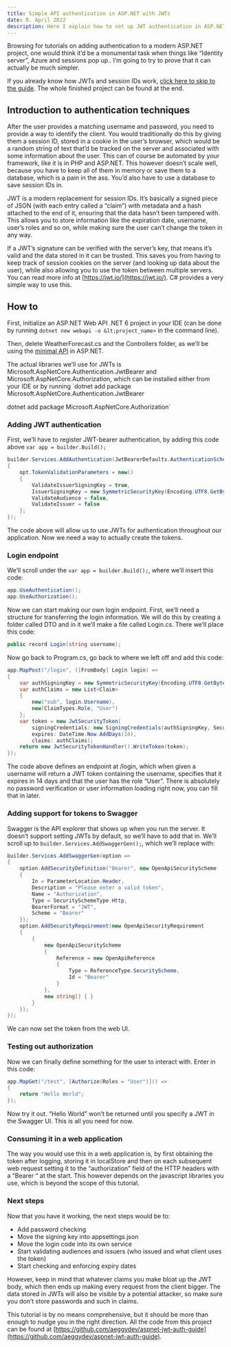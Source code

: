 ```yaml
---
title: Simple API authentication in ASP.NET with JWTs
date: 8. April 2022
description: Here I explain how to set up JWT authentication in ASP.NET 6.
---
```


Browsing for tutorials on adding authentication to a modern ASP.NET project, one would think it’d be a monumental task
when things like “Identity server”, Azure and sessions pop up.. I’m going to try to prove that it can actually be much
simpler.

If you already know how JWTs and session IDs work, [click here to skip to the guide](#how-to). The whole finished
project can be found at the end.

## Introduction to authentication techniques

After the user provides a matching username and password, you need to provide a way to identify the client. You would
traditionally do this by giving them a session ID, stored in a cookie in the user’s browser, which would be a random
string of text that’d be tracked on the server and associated with some information about the user. This can of course
be automated by your framework, like it is in PHP and ASP.NET. This however doesn’t scale well, because you have to keep
all of them in memory or save them to a database, which is a pain in the ass. You’d also have to use a database to save
session IDs in.

JWT is a modern replacement for session IDs. It’s basically a signed piece of JSON (with each entry called a “claim”)
with metadata and a hash attached to the end of it, ensuring that the data hasn’t been tampered with. This allows you to
store information like the expiration date, username, user’s roles and so on, while making sure the user can’t change
the token in any way.

If a JWT’s signature can be verified with the server’s key, that means it’s valid and the data stored in it can be
trusted. This saves you from having to keep track of session cookies on the server (and looking up data about the user),
while also allowing you to use the token between multiple servers. You can read more info
at [https://jwt.io/](https://jwt.io/). C# provides a very simple way to use this.


<div id="how-to" />

## How to

First, initialize an ASP.NET Web API .NET 6 project in your IDE (can be done by
running `dotnet new webapi -o &lt;project_name>` in the command line).

Then, delete WeatherForecast.cs and the Controllers folder, as we’ll be using
the [minimal API](https://docs.microsoft.com/en-us/aspnet/core/fundamentals/minimal-apis) in ASP.NET.

The actual libraries we’ll use for JWTs is Microsoft.AspNetCore.Authentication.JwtBearer and
Microsoft.AspNetCore.Authorization, which can be installed either from your IDE or by running `dotnet add package
Microsoft.AspNetCore.Authentication.JwtBearer

dotnet add package Microsoft.AspNetCore.Authorization`

### Adding JWT authentication

First, we’ll have to register JWT-bearer authentication, by adding this code above `var app = builder.Build();`

```cs
builder.Services.AddAuthentication(JwtBearerDefaults.AuthenticationScheme).AddJwtBearer(opt =>
{
    opt.TokenValidationParameters = new()
    {
        ValidateIssuerSigningKey = true,
        IssuerSigningKey = new SymmetricSecurityKey(Encoding.UTF8.GetBytes(“jwt signing key secret”)),
        ValidateAudience = false,
        ValidateIssuer = false
    };
});
```

The code above will allow us to use JWTs for authentication throughout our application. Now we need a way to actually
create the tokens.

### Login endpoint

We’ll scroll under the `var app = builder.Build();`, where we’ll insert this code:

```cs
app.UseAuthentication();
app.UseAuthorization();
```

Now we can start making our own login endpoint. First, we’ll need a structure for transferring the login information. We
will do this by creating a folder called DTO and in it we’ll make a file called Login.cs. There we’ll place this code:

```cs
public record Login(string username);
```

Now go back to Program.cs, go back to where we left off and add this code:

```cs
app.MapPost("/login", ([FromBody] Login login) =>
{
    var authSigningKey = new SymmetricSecurityKey(Encoding.UTF8.GetBytes(builder.Configuration["Jwt:Secret"]));
    var authClaims = new List<Claim>
    {
        new("sub", login.Username),
        new(ClaimTypes.Role, "User")
    };
    var token = new JwtSecurityToken(
        signingCredentials: new SigningCredentials(authSigningKey, SecurityAlgorithms.HmacSha256),
        expires: DateTime.Now.AddDays(14),
        claims: authClaims);
    return new JwtSecurityTokenHandler().WriteToken(token);
});
```

The code above defines an endpoint at /login, which when given a username will return a JWT token containing the
username, specifies that it expires in 14 days and that the user has the role “User”. There is absolutely no password
verification or user information loading right now, you can fill that in later.

### Adding support for tokens to Swagger

Swagger is the API explorer that shows up when you run the server. It doesn’t support setting JWTs by default, so we’ll
have to add that in. We’ll scroll up to `builder.Services.AddSwaggerGen();`, which we’ll replace with:

```cs
builder.Services.AddSwaggerGen(option =>
{
    option.AddSecurityDefinition("Bearer", new OpenApiSecurityScheme
    {
        In = ParameterLocation.Header,
        Description = "Please enter a valid token",
        Name = "Authorization",
        Type = SecuritySchemeType.Http,
        BearerFormat = "JWT",
        Scheme = "Bearer"
    });
    option.AddSecurityRequirement(new OpenApiSecurityRequirement
    {
        {
            new OpenApiSecurityScheme
            {
                Reference = new OpenApiReference
                {
                    Type = ReferenceType.SecurityScheme,
                    Id = "Bearer"
                }
            },
            new string[] { }
        }
    });
});
```

We can now set the token from the web UI.

### Testing out authorization

Now we can finally define something for the user to interact with. Enter in this code:

```cs
app.MapGet("/test", [Authorize(Roles = "User")]() =>
{
    return "Hello World";
});
```

Now try it out. “Hello World” won’t be returned until you specify a JWT in the Swagger UI. This is all you need for now.

### Consuming it in a web application

The way you would use this in a web application is, by first obtaining the token after logging, storing it in localStore
and then on each subsequent web request setting it to the “authorization” field of the HTTP headers with a “Bearer “ at
the start. This however depends on the javascript libraries you use, which is beyond the scope of this tutorial.

### Next steps

Now that you have it working, the next steps would be to:

* Add password checking
* Move the signing key into appsettings.json
* Move the login code into its own service
* Start validating audiences and issuers (who issued and what client uses the token)
* Start checking and enforcing expiry dates

However, keep in mind that whatever claims you make bloat up the JWT body, which then ends up making every request from
the client bigger. The data stored in JWTs will also be visible by a potential attacker, so make sure you don’t store
passwords and such in claims.

This tutorial is by no means comprehensive, but it should be more than enough to nudge you in the right direction. All
the code from this project can be found
at [https://github.com/aeggydev/aspnet-jwt-auth-guide](https://github.com/aeggydev/aspnet-jwt-auth-guide).
